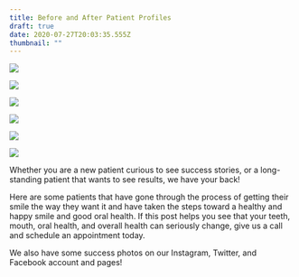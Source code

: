 ```yaml
---
title: Before and After Patient Profiles
draft: true
date: 2020-07-27T20:03:35.555Z
thumbnail: ""
---
```

![](images/jennifer-rawlings-013.jpg)

![](images/jennifer-rawlings-002-150x150.jpg)

![](images/doug-zimmerman-006-150x150.jpg)

![](images/doug-zimmerman-019-300x225.jpg)

![](images/img_1396-150x150.jpg)

![](images/ed-lockhart-004-150x150.jpg)

Whether you are a new patient curious to see success stories, or a long-standing patient that wants to see results, we have your back!

Here are some patients that have gone through the process of getting their smile the way they want it and have taken the steps toward a healthy and happy smile and good oral health. If this post helps you see that your teeth, mouth, oral health, and overall health can seriously change, give us a call and schedule an appointment today. 

We also have some success photos on our Instagram, Twitter, and Facebook account and pages!